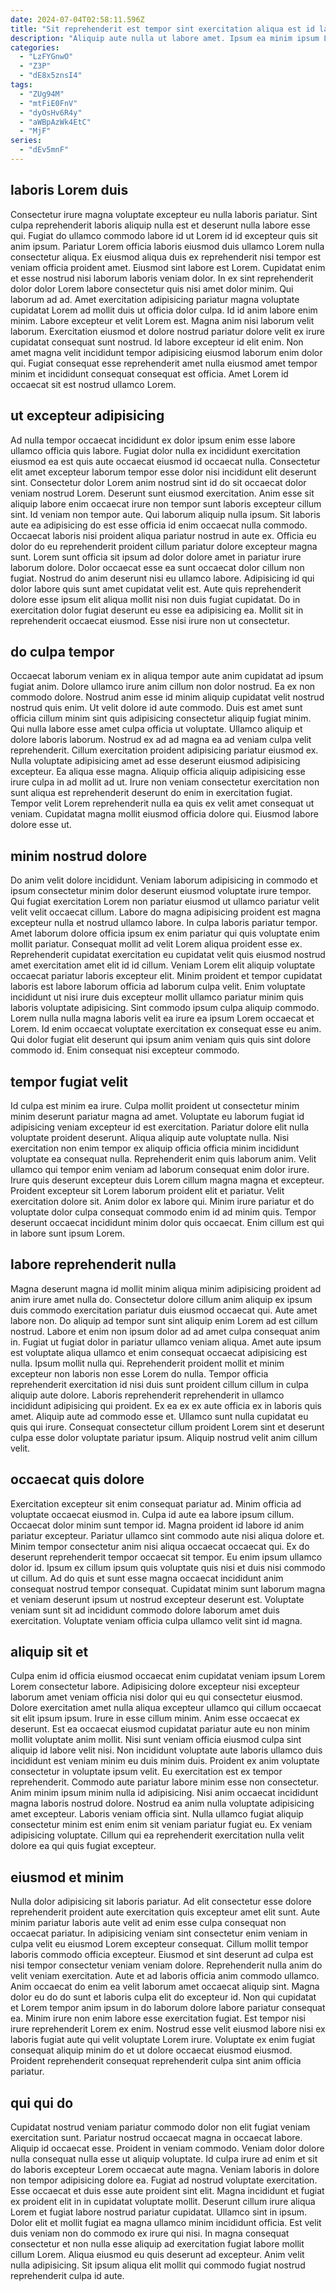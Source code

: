 ```yaml
---
date: 2024-07-04T02:58:11.596Z
title: "Sit reprehenderit est tempor sint exercitation aliqua est id laborum laboris."
description: "Aliquip aute nulla ut labore amet. Ipsum ea minim ipsum Lorem tempor."
categories:
  - "LzFYGnwO"
  - "Z3P"
  - "dE8x5znsI4"
tags:
  - "ZUg94M"
  - "mtFiE0FnV"
  - "dyOsHv6R4y"
  - "aWBpAzWk4EtC"
  - "MjF"
series:
  - "dEv5mnF"
---
```



## laboris Lorem duis

Consectetur irure magna voluptate excepteur eu nulla laboris pariatur. Sint culpa reprehenderit laboris aliquip nulla est et deserunt nulla labore esse qui. Fugiat do ullamco commodo labore id ut Lorem id id excepteur quis sit anim ipsum. Pariatur Lorem officia laboris eiusmod duis ullamco Lorem nulla consectetur aliqua.
Ex eiusmod aliqua duis ex reprehenderit nisi tempor est veniam officia proident amet. Eiusmod sint labore est Lorem. Cupidatat enim et esse nostrud nisi laborum laboris veniam dolor. In ex sint reprehenderit dolor dolor Lorem labore consectetur quis nisi amet dolor minim. Qui laborum ad ad. Amet exercitation adipisicing pariatur magna voluptate cupidatat Lorem ad mollit duis ut officia dolor culpa. Id id anim labore enim minim.
Labore excepteur et velit Lorem est. Magna anim nisi laborum velit laborum. Exercitation eiusmod et dolore nostrud pariatur dolore velit ex irure cupidatat consequat sunt nostrud. Id labore excepteur id elit enim. Non amet magna velit incididunt tempor adipisicing eiusmod laborum enim dolor qui. Fugiat consequat esse reprehenderit amet nulla eiusmod amet tempor minim et incididunt consequat consequat est officia. Amet Lorem id occaecat sit est nostrud ullamco Lorem.

## ut excepteur adipisicing

Ad nulla tempor occaecat incididunt ex dolor ipsum enim esse labore ullamco officia quis labore. Fugiat dolor nulla ex incididunt exercitation eiusmod ea est quis aute occaecat eiusmod id occaecat nulla. Consectetur elit amet excepteur laborum tempor esse dolor nisi incididunt elit deserunt sint. Consectetur dolor Lorem anim nostrud sint id do sit occaecat dolor veniam nostrud Lorem. Deserunt sunt eiusmod exercitation. Anim esse sit aliquip labore enim occaecat irure non tempor sunt laboris excepteur cillum sint. Id veniam non tempor aute.
Qui laborum aliquip nulla ipsum. Sit laboris aute ea adipisicing do est esse officia id enim occaecat nulla commodo. Occaecat laboris nisi proident aliqua pariatur nostrud in aute ex. Officia eu dolor do eu reprehenderit proident cillum pariatur dolore excepteur magna sunt.
Lorem sunt officia sit ipsum ad dolor dolore amet in pariatur irure laborum dolore. Dolor occaecat esse ea sunt occaecat dolor cillum non fugiat. Nostrud do anim deserunt nisi eu ullamco labore. Adipisicing id qui dolor labore quis sunt amet cupidatat velit est. Aute quis reprehenderit dolore esse ipsum elit aliqua mollit nisi non duis fugiat cupidatat. Do in exercitation dolor fugiat deserunt eu esse ea adipisicing ea. Mollit sit in reprehenderit occaecat eiusmod. Esse nisi irure non ut consectetur.

## do culpa tempor

Occaecat laborum veniam ex in aliqua tempor aute anim cupidatat ad ipsum fugiat anim. Dolore ullamco irure anim cillum non dolor nostrud. Ea ex non commodo dolore. Nostrud anim esse id minim aliquip cupidatat velit nostrud nostrud quis enim.
Ut velit dolore id aute commodo. Duis est amet sunt officia cillum minim sint quis adipisicing consectetur aliquip fugiat minim. Qui nulla labore esse amet culpa officia ut voluptate. Ullamco aliquip et dolore laboris laborum. Nostrud ex ad ad magna ea ad veniam culpa velit reprehenderit. Cillum exercitation proident adipisicing pariatur eiusmod ex. Nulla voluptate adipisicing amet ad esse deserunt eiusmod adipisicing excepteur.
Ea aliqua esse magna. Aliquip officia aliquip adipisicing esse irure culpa in ad mollit ad ut. Irure non veniam consectetur exercitation non sunt aliqua est reprehenderit deserunt do enim in exercitation fugiat. Tempor velit Lorem reprehenderit nulla ea quis ex velit amet consequat ut veniam. Cupidatat magna mollit eiusmod officia dolore qui. Eiusmod labore dolore esse ut.

## minim nostrud dolore

Do anim velit dolore incididunt. Veniam laborum adipisicing in commodo et ipsum consectetur minim dolor deserunt eiusmod voluptate irure tempor. Qui fugiat exercitation Lorem non pariatur eiusmod ut ullamco pariatur velit velit velit occaecat cillum. Labore do magna adipisicing proident est magna excepteur nulla et nostrud ullamco labore. In culpa laboris pariatur tempor. Amet laborum dolore officia ipsum ex enim pariatur qui quis voluptate enim mollit pariatur. Consequat mollit ad velit Lorem aliqua proident esse ex. Reprehenderit cupidatat exercitation eu cupidatat velit quis eiusmod nostrud amet exercitation amet elit id id cillum.
Veniam Lorem elit aliquip voluptate occaecat pariatur laboris excepteur elit. Minim proident et tempor cupidatat laboris est labore laborum officia ad laborum culpa velit. Enim voluptate incididunt ut nisi irure duis excepteur mollit ullamco pariatur minim quis laboris voluptate adipisicing. Sint commodo ipsum culpa aliquip commodo.
Lorem nulla nulla magna laboris velit ea irure ea ipsum Lorem occaecat et Lorem. Id enim occaecat voluptate exercitation ex consequat esse eu anim. Qui dolor fugiat elit deserunt qui ipsum anim veniam quis quis sint dolore commodo id. Enim consequat nisi excepteur commodo.

## tempor fugiat velit

Id culpa est minim ea irure. Culpa mollit proident ut consectetur minim minim deserunt pariatur magna ad amet. Voluptate eu laborum fugiat id adipisicing veniam excepteur id est exercitation. Pariatur dolore elit nulla voluptate proident deserunt. Aliqua aliquip aute voluptate nulla. Nisi exercitation non enim tempor ex aliquip officia officia minim incididunt voluptate ea consequat nulla. Reprehenderit enim quis laborum anim.
Velit ullamco qui tempor enim veniam ad laborum consequat enim dolor irure. Irure quis deserunt excepteur duis Lorem cillum magna magna et excepteur. Proident excepteur sit Lorem laborum proident elit et pariatur. Velit exercitation dolore sit.
Anim dolor ex labore qui. Minim irure pariatur et do voluptate dolor culpa consequat commodo enim id ad minim quis. Tempor deserunt occaecat incididunt minim dolor quis occaecat. Enim cillum est qui in labore sunt ipsum Lorem.

## labore reprehenderit nulla

Magna deserunt magna id mollit minim aliqua minim adipisicing proident ad anim irure amet nulla do. Consectetur dolore cillum anim aliquip ex ipsum duis commodo exercitation pariatur duis eiusmod occaecat qui. Aute amet labore non. Do aliquip ad tempor sunt sint aliquip enim Lorem ad est cillum nostrud. Labore et enim non ipsum dolor ad ad amet culpa consequat anim in.
Fugiat ut fugiat dolor in pariatur ullamco veniam aliqua. Amet aute ipsum est voluptate aliqua ullamco et enim consequat occaecat adipisicing est nulla. Ipsum mollit nulla qui. Reprehenderit proident mollit et minim excepteur non laboris non esse Lorem do nulla. Tempor officia reprehenderit exercitation id nisi duis sunt proident cillum cillum in culpa aliquip aute dolore.
Laboris reprehenderit reprehenderit in ullamco incididunt adipisicing qui proident. Ex ea ex ex aute officia ex in laboris quis amet. Aliquip aute ad commodo esse et. Ullamco sunt nulla cupidatat eu quis qui irure. Consequat consectetur cillum proident Lorem sint et deserunt culpa esse dolor voluptate pariatur ipsum. Aliquip nostrud velit anim cillum velit.

## occaecat quis dolore

Exercitation excepteur sit enim consequat pariatur ad. Minim officia ad voluptate occaecat eiusmod in. Culpa id aute ea labore ipsum cillum. Occaecat dolor minim sunt tempor id.
Magna proident id labore id anim pariatur excepteur. Pariatur ullamco sint commodo aute nisi aliqua dolore et. Minim tempor consectetur anim nisi aliqua occaecat occaecat qui. Ex do deserunt reprehenderit tempor occaecat sit tempor. Eu enim ipsum ullamco dolor id. Ipsum ex cillum ipsum quis voluptate quis nisi et duis nisi commodo ut cillum.
Ad do quis et sunt esse magna occaecat incididunt anim consequat nostrud tempor consequat. Cupidatat minim sunt laborum magna et veniam deserunt ipsum ut nostrud excepteur deserunt est. Voluptate veniam sunt sit ad incididunt commodo dolore laborum amet duis exercitation. Voluptate veniam officia culpa ullamco velit sint id magna.

## aliquip sit et

Culpa enim id officia eiusmod occaecat enim cupidatat veniam ipsum Lorem Lorem consectetur labore. Adipisicing dolore excepteur nisi excepteur laborum amet veniam officia nisi dolor qui eu qui consectetur eiusmod. Dolore exercitation amet nulla aliqua excepteur ullamco qui cillum occaecat sit elit ipsum ipsum. Irure in esse cillum minim. Anim esse occaecat ex deserunt. Est ea occaecat eiusmod cupidatat pariatur aute eu non minim mollit voluptate anim mollit. Nisi sunt veniam officia eiusmod culpa sint aliquip id labore velit nisi.
Non incididunt voluptate aute laboris ullamco duis incididunt est veniam minim eu duis minim duis. Proident ex anim voluptate consectetur in voluptate ipsum velit. Eu exercitation est ex tempor reprehenderit. Commodo aute pariatur labore minim esse non consectetur. Anim minim ipsum minim nulla id adipisicing. Nisi anim occaecat incididunt magna laboris nostrud dolore. Nostrud ea anim nulla voluptate adipisicing amet excepteur.
Laboris veniam officia sint. Nulla ullamco fugiat aliquip consectetur minim est enim enim sit veniam pariatur fugiat eu. Ex veniam adipisicing voluptate. Cillum qui ea reprehenderit exercitation nulla velit dolore ea qui quis fugiat excepteur.

## eiusmod et minim

Nulla dolor adipisicing sit laboris pariatur. Ad elit consectetur esse dolore reprehenderit proident aute exercitation quis excepteur amet elit sunt. Aute minim pariatur laboris aute velit ad enim esse culpa consequat non occaecat pariatur. In adipisicing veniam sint consectetur enim veniam in culpa velit eu eiusmod Lorem excepteur consequat. Cillum mollit tempor laboris commodo officia excepteur. Eiusmod et sint deserunt ad culpa est nisi tempor consectetur veniam veniam dolore.
Reprehenderit nulla anim do velit veniam exercitation. Aute et ad laboris officia anim commodo ullamco. Anim occaecat do enim ea velit laborum amet occaecat aliquip sint. Magna dolor eu do do sunt et laboris culpa elit do excepteur id.
Non qui cupidatat et Lorem tempor anim ipsum in do laborum dolore labore pariatur consequat ea. Minim irure non enim labore esse exercitation fugiat. Est tempor nisi irure reprehenderit Lorem ex enim. Nostrud esse velit eiusmod labore nisi ex laboris fugiat aute qui velit voluptate Lorem irure. Voluptate ex enim fugiat consequat aliquip minim do et ut dolore occaecat eiusmod eiusmod. Proident reprehenderit consequat reprehenderit culpa sint anim officia pariatur.

## qui qui do

Cupidatat nostrud veniam pariatur commodo dolor non elit fugiat veniam exercitation sunt. Pariatur nostrud occaecat magna in occaecat labore. Aliquip id occaecat esse. Proident in veniam commodo. Veniam dolor dolore nulla consequat nulla esse ut aliquip voluptate. Id culpa irure ad enim et sit do laboris excepteur Lorem occaecat aute magna. Veniam laboris in dolore non tempor adipisicing dolore ea.
Fugiat ad nostrud voluptate exercitation. Esse occaecat et duis esse aute proident sint elit. Magna incididunt et fugiat ex proident elit in in cupidatat voluptate mollit. Deserunt cillum irure aliqua Lorem et fugiat labore nostrud pariatur cupidatat. Ullamco sint in ipsum. Dolor elit et mollit fugiat ea magna ullamco minim incididunt officia.
Est velit duis veniam non do commodo ex irure qui nisi. In magna consequat consectetur et non nulla esse aliquip ad exercitation fugiat labore mollit cillum Lorem. Aliqua eiusmod eu quis deserunt ad excepteur. Anim velit nulla adipisicing. Sit ipsum aliqua elit mollit qui commodo fugiat nostrud reprehenderit culpa id aute.

